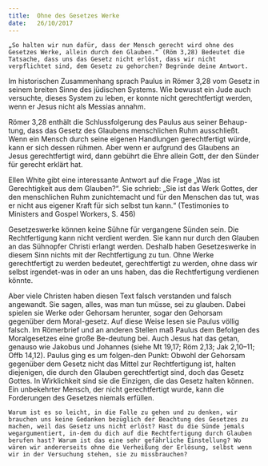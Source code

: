 ```yaml
---
title:  Ohne des Gesetzes Werke
date:   26/10/2017
---
```


`„So halten wir nun dafür, dass der Mensch gerecht wird ohne des Gesetzes Werke, allein durch den Glauben.“ (Röm 3,28) Bedeutet die Tatsache, dass uns das Gesetz nicht erlöst, dass wir nicht verpflichtet sind, dem Gesetz zu gehorchen? Begründe deine Antwort.`

Im historischen Zusammenhang sprach Paulus in Römer 3,28 vom Gesetz in seinem breiten Sinne des jüdischen Systems. Wie bewusst ein Jude auch versuchte, dieses System zu leben, er konnte nicht gerechtfertigt werden, wenn er Jesus nicht als Messias annahm.

Römer 3,28 enthält die Schlussfolgerung des Paulus aus seiner Behaup-tung, dass das Gesetz des Glaubens menschlichen Ruhm ausschließt. Wenn ein Mensch durch seine eigenen Handlungen gerechtfertigt würde, kann er sich dessen rühmen. Aber wenn er aufgrund des Glaubens an Jesus gerechtfertigt wird, dann gebührt die Ehre allein Gott, der den Sünder für gerecht erklärt hat.

Ellen White gibt eine interessante Antwort auf die Frage „Was ist Gerechtigkeit aus dem Glauben?“. Sie schrieb: „Sie ist das Werk Gottes, der den menschlichen Ruhm zunichtemacht und für den Menschen das tut, was er nicht aus eigener Kraft für sich selbst tun kann.“ (Testimonies to Ministers and Gospel Workers, S. 456)

Gesetzeswerke können keine Sühne für vergangene Sünden sein. Die Rechtfertigung kann nicht verdient werden. Sie kann nur durch den Glauben an das Sühnopfer Christi erlangt werden. Deshalb haben Gesetzeswerke in diesem Sinn nichts mit der Rechtfertigung zu tun. Ohne Werke gerechtfertigt zu werden bedeutet, gerechtfertigt zu werden, ohne dass wir selbst irgendet-was in oder an uns haben, das die Rechtfertigung verdienen könnte.

Aber viele Christen haben diesen Text falsch verstanden und falsch angewandt. Sie sagen, alles, was man tun müsse, sei zu glauben. Dabei spielen sie Werke oder Gehorsam herunter, sogar den Gehorsam gegenüber dem Moral-gesetz. Auf diese Weise lesen sie Paulus völlig falsch. Im Römerbrief und an anderen Stellen maß Paulus dem Befolgen des Moralgesetzes eine große Be-deutung bei. Auch Jesus hat das getan, genauso wie Jakobus und Johannes (siehe Mt 19,17; Röm 2,13; Jak 2,10–11; Offb 14,12). Paulus ging es um folgen-den Punkt: Obwohl der Gehorsam gegenüber dem Gesetz nicht das Mittel zur Rechtfertigung ist, halten diejenigen, die durch den Glauben gerechtfertigt sind, doch das Gesetz Gottes. In Wirklichkeit sind sie die Einzigen, die das Gesetz halten können. Ein unbekehrter Mensch, der nicht gerechtfertigt wurde, kann die Forderungen des Gesetzes niemals erfüllen.

`Warum ist es so leicht, in die Falle zu gehen und zu denken, wir brauchen uns keine Gedanken bezüglich der Beachtung des Gesetzes zu machen, weil das Gesetz uns nicht erlöst? Hast du die Sünde jemals wegargumentiert, in-dem du dich auf die Rechtfertigung durch Glauben berufen hast? Warum ist das eine sehr gefährliche Einstellung? Wo wären wir andererseits ohne die Verheißung der Erlösung, selbst wenn wir in der Versuchung stehen, sie zu missbrauchen?`